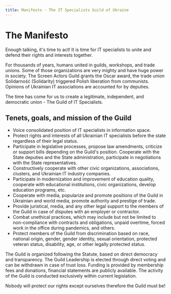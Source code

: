 ```yaml
---
title: Manifesto · The IT Specialists Guild of Ukraine
---
```


# The Manifesto

Enough talking, it's time to act! It is time for IT specialists to unite and defend their rights and interests together.

For thousands of years, humans united in guilds, workshops, and trade unions. Some of those organizations are very mighty and have huge power in society. The Screen Actors Guild grants the Oscar award, the trade union Solidarność (Solidarity) triggered Polish liberation from communists. Opinions of Ukrainian IT associations are accounted for by deputies.

The time has come for us to create a legitimate, independent, and democratic union - The Guild of IT Specialists.

## Tenets, goals, and mission of the Guild

- Voice consolidated position of IT specialists in information space.
- Protect rights and interests of all Ukrainian IT specialists before the state regardless of their legal status.
- Participate in legislative processes, propose law amendments, criticize or support bills depending on the Guild's position. Cooperate with the State deputies and the State administration, participate in negotiations with the State representatives.
- Constructively cooperate with other civic organizations, associations, clusters, and Ukrainian IT industry companies.
- Participate in modernization and improvement of education quality, cooperate with educational institutions, civic organizations, develop education programs, etc.
- Cooperate with media, popularize and promote positions of the Guild in Ukrainian and world media, promote authority and prestige of trade.
- Provide juristical, media, and any other legal support to the members of the Guild in case of disputes with an employer or contractor.
- Combat unethical practices, which may include but not be limited to non-compliance with contracts and obligations, unpaid overtime, forced work in the office during pandemics, and others.
- Protect members of the Guild from discrimination based on race, national origin, gender, gender identity, sexual orientation, protected veteran status, disability, age, or other legally protected status.

The Guild is organized following the Statute, based on direct democracy and transparency. The Guild Leadership is elected through direct voting and can be withdrawn in case of trust loss. Funding is provided by membership fees and donations, financial statements are publicly available. The activity of the Guild is conducted exclusively within current legislation.

Nobody will protect our rights except ourselves therefore the Guild must be!